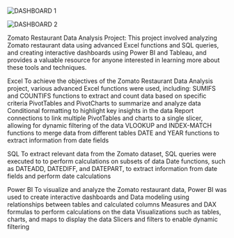 ![DASHBOARD 1](https://github.com/user-attachments/assets/5b7d9b9b-43a1-42f2-9fb7-ba09e8f9d078)

![DASHBOARD 2](https://github.com/user-attachments/assets/e3b7bbc9-cc3d-43fc-94c7-f4d5ced5e672)

Zomato Restaurant Data Analysis Project: This project involved analyzing Zomato restaurant data using advanced Excel functions and SQL queries, and creating interactive dashboards using Power BI and Tableau, and provides a valuable resource for anyone interested in learning more about these tools and techniques.

Excel To achieve the objectives of the Zomato Restaurant Data Analysis project, various advanced Excel functions were used, including:
SUMIFS and COUNTIFS functions to extract and count data based on specific criteria PivotTables and PivotCharts to summarize and analyze data Conditional formatting to highlight key insights in the data Report connections to link multiple PivotTables and charts to a single slicer, allowing for dynamic filtering of the data VLOOKUP and INDEX-MATCH functions to merge data from different tables DATE and YEAR functions to extract information from date fields

SQL To extract relevant data from the Zomato dataset, SQL queries were executed to to perform calculations on subsets of data Date functions, such as DATEADD, DATEDIFF, and DATEPART, to extract information from date fields and perform date calculations

Power BI To visualize and analyze the Zomato restaurant data, Power BI was used to create interactive dashboards and 
Data modeling using relationships between tables and calculated columns Measures and DAX formulas to perform calculations on the data Visualizations such as tables, charts, and maps to display the data Slicers and filters to enable dynamic filtering 
